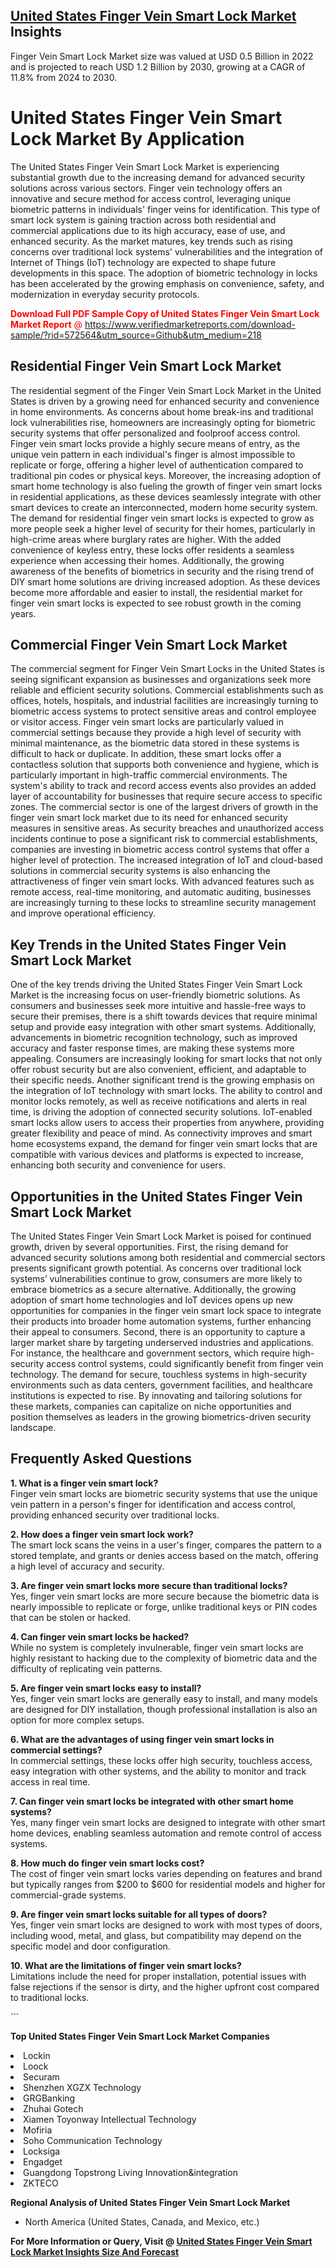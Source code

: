 <h2><a href="https://www.verifiedmarketreports.com/download-sample/?rid=572564&amp;utm_source=Github&amp;utm_medium=218" target="_blank">United States Finger Vein Smart Lock Market</a> Insights</h2><p>Finger Vein Smart Lock Market size was valued at USD 0.5 Billion in 2022 and is projected to reach USD 1.2 Billion by 2030, growing at a CAGR of 11.8% from 2024 to 2030.</p><p> <h1>United States Finger Vein Smart Lock Market By Application</h1> <p>The United States Finger Vein Smart Lock Market is experiencing substantial growth due to the increasing demand for advanced security solutions across various sectors. Finger vein technology offers an innovative and secure method for access control, leveraging unique biometric patterns in individuals' finger veins for identification. This type of smart lock system is gaining traction across both residential and commercial applications due to its high accuracy, ease of use, and enhanced security. As the market matures, key trends such as rising concerns over traditional lock systems' vulnerabilities and the integration of Internet of Things (IoT) technology are expected to shape future developments in this space. The adoption of biometric technology in locks has been accelerated by the growing emphasis on convenience, safety, and modernization in everyday security protocols. <p><span class=""><span style="color: #ff0000;"><strong>Download Full PDF Sample Copy of United States Finger Vein Smart Lock Market Report</strong> @ </span><a href="https://www.verifiedmarketreports.com/download-sample/?rid=572564&amp;utm_source=Github&amp;utm_medium=218" target="_blank">https://www.verifiedmarketreports.com/download-sample/?rid=572564&amp;utm_source=Github&amp;utm_medium=218</a></span></p> </p> <h2>Residential Finger Vein Smart Lock Market</h2> <p>The residential segment of the Finger Vein Smart Lock Market in the United States is driven by a growing need for enhanced security and convenience in home environments. As concerns about home break-ins and traditional lock vulnerabilities rise, homeowners are increasingly opting for biometric security systems that offer personalized and foolproof access control. Finger vein smart locks provide a highly secure means of entry, as the unique vein pattern in each individual's finger is almost impossible to replicate or forge, offering a higher level of authentication compared to traditional pin codes or physical keys. Moreover, the increasing adoption of smart home technology is also fueling the growth of finger vein smart locks in residential applications, as these devices seamlessly integrate with other smart devices to create an interconnected, modern home security system. The demand for residential finger vein smart locks is expected to grow as more people seek a higher level of security for their homes, particularly in high-crime areas where burglary rates are higher. With the added convenience of keyless entry, these locks offer residents a seamless experience when accessing their homes. Additionally, the growing awareness of the benefits of biometrics in security and the rising trend of DIY smart home solutions are driving increased adoption. As these devices become more affordable and easier to install, the residential market for finger vein smart locks is expected to see robust growth in the coming years. <h2>Commercial Finger Vein Smart Lock Market</h2> <p>The commercial segment for Finger Vein Smart Locks in the United States is seeing significant expansion as businesses and organizations seek more reliable and efficient security solutions. Commercial establishments such as offices, hotels, hospitals, and industrial facilities are increasingly turning to biometric access systems to protect sensitive areas and control employee or visitor access. Finger vein smart locks are particularly valued in commercial settings because they provide a high level of security with minimal maintenance, as the biometric data stored in these systems is difficult to hack or duplicate. In addition, these smart locks offer a contactless solution that supports both convenience and hygiene, which is particularly important in high-traffic commercial environments. The system's ability to track and record access events also provides an added layer of accountability for businesses that require secure access to specific zones. The commercial sector is one of the largest drivers of growth in the finger vein smart lock market due to its need for enhanced security measures in sensitive areas. As security breaches and unauthorized access incidents continue to pose a significant risk to commercial establishments, companies are investing in biometric access control systems that offer a higher level of protection. The increased integration of IoT and cloud-based solutions in commercial security systems is also enhancing the attractiveness of finger vein smart locks. With advanced features such as remote access, real-time monitoring, and automatic auditing, businesses are increasingly turning to these locks to streamline security management and improve operational efficiency. <h2>Key Trends in the United States Finger Vein Smart Lock Market</h2> <p>One of the key trends driving the United States Finger Vein Smart Lock Market is the increasing focus on user-friendly biometric solutions. As consumers and businesses seek more intuitive and hassle-free ways to secure their premises, there is a shift towards devices that require minimal setup and provide easy integration with other smart systems. Additionally, advancements in biometric recognition technology, such as improved accuracy and faster response times, are making these systems more appealing. Consumers are increasingly looking for smart locks that not only offer robust security but are also convenient, efficient, and adaptable to their specific needs. Another significant trend is the growing emphasis on the integration of IoT technology with smart locks. The ability to control and monitor locks remotely, as well as receive notifications and alerts in real time, is driving the adoption of connected security solutions. IoT-enabled smart locks allow users to access their properties from anywhere, providing greater flexibility and peace of mind. As connectivity improves and smart home ecosystems expand, the demand for finger vein smart locks that are compatible with various devices and platforms is expected to increase, enhancing both security and convenience for users. <h2>Opportunities in the United States Finger Vein Smart Lock Market</h2> <p>The United States Finger Vein Smart Lock Market is poised for continued growth, driven by several opportunities. First, the rising demand for advanced security solutions among both residential and commercial sectors presents significant growth potential. As concerns over traditional lock systems’ vulnerabilities continue to grow, consumers are more likely to embrace biometrics as a secure alternative. Additionally, the growing adoption of smart home technologies and IoT devices opens up new opportunities for companies in the finger vein smart lock space to integrate their products into broader home automation systems, further enhancing their appeal to consumers. Second, there is an opportunity to capture a larger market share by targeting underserved industries and applications. For instance, the healthcare and government sectors, which require high-security access control systems, could significantly benefit from finger vein technology. The demand for secure, touchless systems in high-security environments such as data centers, government facilities, and healthcare institutions is expected to rise. By innovating and tailoring solutions for these markets, companies can capitalize on niche opportunities and position themselves as leaders in the growing biometrics-driven security landscape. <h2>Frequently Asked Questions</h2> <p><strong>1. What is a finger vein smart lock?</strong><br>Finger vein smart locks are biometric security systems that use the unique vein pattern in a person's finger for identification and access control, providing enhanced security over traditional locks.</p> <p><strong>2. How does a finger vein smart lock work?</strong><br>The smart lock scans the veins in a user's finger, compares the pattern to a stored template, and grants or denies access based on the match, offering a high level of accuracy and security.</p> <p><strong>3. Are finger vein smart locks more secure than traditional locks?</strong><br>Yes, finger vein smart locks are more secure because the biometric data is nearly impossible to replicate or forge, unlike traditional keys or PIN codes that can be stolen or hacked.</p> <p><strong>4. Can finger vein smart locks be hacked?</strong><br>While no system is completely invulnerable, finger vein smart locks are highly resistant to hacking due to the complexity of biometric data and the difficulty of replicating vein patterns.</p> <p><strong>5. Are finger vein smart locks easy to install?</strong><br>Yes, finger vein smart locks are generally easy to install, and many models are designed for DIY installation, though professional installation is also an option for more complex setups.</p> <p><strong>6. What are the advantages of using finger vein smart locks in commercial settings?</strong><br>In commercial settings, these locks offer high security, touchless access, easy integration with other systems, and the ability to monitor and track access in real time.</p> <p><strong>7. Can finger vein smart locks be integrated with other smart home systems?</strong><br>Yes, many finger vein smart locks are designed to integrate with other smart home devices, enabling seamless automation and remote control of access systems.</p> <p><strong>8. How much do finger vein smart locks cost?</strong><br>The cost of finger vein smart locks varies depending on features and brand but typically ranges from $200 to $600 for residential models and higher for commercial-grade systems.</p> <p><strong>9. Are finger vein smart locks suitable for all types of doors?</strong><br>Yes, finger vein smart locks are designed to work with most types of doors, including wood, metal, and glass, but compatibility may depend on the specific model and door configuration.</p> <p><strong>10. What are the limitations of finger vein smart locks?</strong><br>Limitations include the need for proper installation, potential issues with false rejections if the sensor is dirty, and the higher upfront cost compared to traditional locks.</p> ```</p><p><strong>Top United States Finger Vein Smart Lock Market Companies</strong></p><div data-test-id=""><p><li>Lockin</li><li> Loock</li><li> Securam</li><li> Shenzhen XGZX Technology</li><li> GRGBanking</li><li> Zhuhai Gotech</li><li> Xiamen Toyonway Intellectual Technology</li><li> Mofiria</li><li> Soho Communication Technology</li><li> Locksiga</li><li> Engadget</li><li> Guangdong Topstrong Living Innovation&integration</li><li> ZKTECO</li></p><div><strong>Regional Analysis of&nbsp;United States Finger Vein Smart Lock Market</strong></div><ul><li dir="ltr"><p dir="ltr">North America&nbsp;(United States, Canada, and Mexico, etc.)</p></li></ul><p><strong>For More Information or Query, Visit @&nbsp;</strong><strong><a href="https://www.verifiedmarketreports.com/product/finger-vein-smart-lock-market/?utm_source=Github&amp;utm_medium=218" target="_blank">United States Finger Vein Smart Lock Market Insights Size And Forecast</a></strong></p></div>
